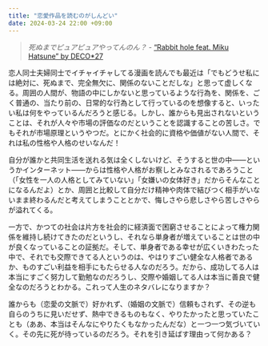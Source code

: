 ```yaml
---
title: "恋愛作品を読むのがしんどい"
date: 2024-03-24 22:00 +09:00
---
```


> _死ぬまでピュアピュアやってんのん？_ - [“Rabbit hole feat. Miku Hatsune” by DECO*27](https://www.youtube.com/watch?v=eSW2LVbPThw&vl=ja)

恋人同士夫婦同士でイチャイチャしてる漫画を読んでも最近は「でもどうせ私には絶対に、死ぬまで、完全無欠に、関係のないことだしな」と思って虚しくなる。周囲の人間が、物語の中にしかないと思っているような行為を、関係を、ごく普通の、当たり前の、日常的な行為として行っているのを想像すると、いったい私は何をやっているんだろうと感じる。しかし、誰からも見出されないということは、それが人々や市場の評価なのだということを認識することの苦しさ。でもそれが市場原理というやつだ。とにかく社会的に資格や価値がない人間で、それは私の性格や人格のせいなんだ！

自分が誰かと共同生活を送れる気は全くしないけど、そうすると世の中――というかインターネット――からは性格や人格がお察しとみなされるであろうこと（「女性を一人の人格としてみていない」「女嫌いの女体好き」だからそんなことになるんだよ）とか、周囲と比較して自分だけ精神や肉体で結びつく相手がいないまま終わるんだと考えてしまうこととかで、悔しさやら悲しさやら苦しさやらが溢れてくる。

一方で、かつての社会は片方を社会的に経済面で困窮させることによって権力関係を維持し続けてきたのだというし、それなら単身者が増えていることは世の中が良くなっていることの証拠だ。そして、単身者である幸せが広くいきわたった中で、それでも交際できてる人というのは、やはりすごい健全な人格者であるか、ものすごい利益を相手にもたらせる人なのだろう。だから、成功してる人は本当にすごく努力して勤勉なのだろうし、交際や婚姻してる人は本当に善良で健全なのだろうとわかる。これって人生のネタバレになりますか？　

誰からも（恋愛の文脈で）好かれず、（婚姻の文脈で）信頼もされず、その逆も自らのうちに見いだせず、熱中できるものもなく、やりたかったと思っていたことも（ああ、本当はそんなにやりたくもなかったんだな）と一つ一つ気づいていく。その先に死が待っているのだろう。それを引き延ばす理由って何かある？
